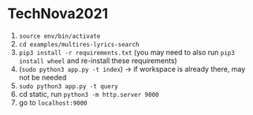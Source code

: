 # TechNova2021
1. `source env/bin/activate`
2. `cd examples/multires-lyrics-search`
3. `pip3 install -r requirements.txt` (you may need to also run `pip3 install wheel` and re-install these requirements)
4. (`sudo python3 app.py -t index`) -> if workspace is already there, may not be needed
5. `sudo python3 app.py -t query`
6. cd static, run `python3 -m http.server 9000`
7. go to `localhost:9000`
